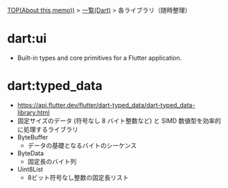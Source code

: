 [TOP(About this memo))](../README.md) > [一覧(Dart)](./README.md) > 各ライブラリ（随時整理）


# dart:ui
* Built-in types and core primitives for a Flutter application.

# dart:typed_data
* https://api.flutter.dev/flutter/dart-typed_data/dart-typed_data-library.html
* 固定サイズのデータ​​ (符号なし 8 バイト整数など) と SIMD 数値型を効率的に処理するライブラリ
* ByteBuffer
    * データの基礎となるバイトのシーケンス
* ByteData
    * 固定長のバイト列
* Uint8List
    * 8ビット符号なし整数の固定長リスト
